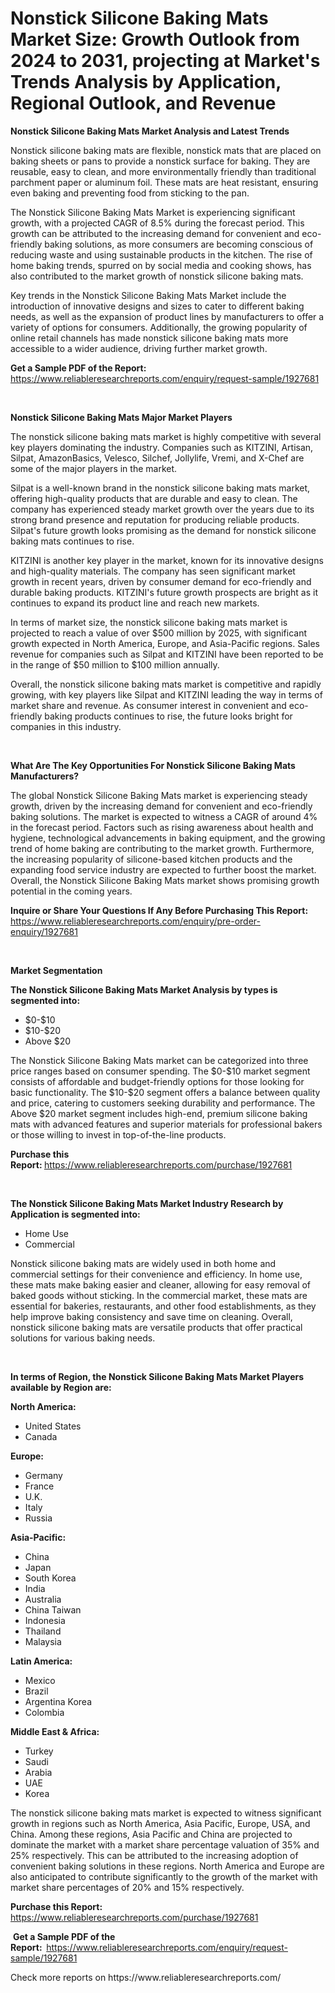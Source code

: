 <p><h1>Nonstick Silicone Baking Mats Market Size: Growth Outlook from 2024 to 2031, projecting at Market's Trends Analysis by Application, Regional Outlook, and Revenue</h1></p><p><strong>Nonstick Silicone Baking Mats Market Analysis and Latest Trends</strong></p>
<p><p>Nonstick silicone baking mats are flexible, nonstick mats that are placed on baking sheets or pans to provide a nonstick surface for baking. They are reusable, easy to clean, and more environmentally friendly than traditional parchment paper or aluminum foil. These mats are heat resistant, ensuring even baking and preventing food from sticking to the pan.</p><p>The Nonstick Silicone Baking Mats Market is experiencing significant growth, with a projected CAGR of 8.5% during the forecast period. This growth can be attributed to the increasing demand for convenient and eco-friendly baking solutions, as more consumers are becoming conscious of reducing waste and using sustainable products in the kitchen. The rise of home baking trends, spurred on by social media and cooking shows, has also contributed to the market growth of nonstick silicone baking mats.</p><p>Key trends in the Nonstick Silicone Baking Mats Market include the introduction of innovative designs and sizes to cater to different baking needs, as well as the expansion of product lines by manufacturers to offer a variety of options for consumers. Additionally, the growing popularity of online retail channels has made nonstick silicone baking mats more accessible to a wider audience, driving further market growth.</p></p>
<p><strong>Get a Sample PDF of the Report:&nbsp;</strong> <a href="https://www.reliableresearchreports.com/enquiry/request-sample/1927681">https://www.reliableresearchreports.com/enquiry/request-sample/1927681</a></p>
<p>&nbsp;</p>
<p><strong>Nonstick Silicone Baking Mats Major Market Players</strong></p>
<p><p>The nonstick silicone baking mats market is highly competitive with several key players dominating the industry. Companies such as KITZINI, Artisan, Silpat, AmazonBasics, Velesco, Silchef, Jollylife, Vremi, and X-Chef are some of the major players in the market.</p><p>Silpat is a well-known brand in the nonstick silicone baking mats market, offering high-quality products that are durable and easy to clean. The company has experienced steady market growth over the years due to its strong brand presence and reputation for producing reliable products. Silpat's future growth looks promising as the demand for nonstick silicone baking mats continues to rise.</p><p>KITZINI is another key player in the market, known for its innovative designs and high-quality materials. The company has seen significant market growth in recent years, driven by consumer demand for eco-friendly and durable baking products. KITZINI's future growth prospects are bright as it continues to expand its product line and reach new markets.</p><p>In terms of market size, the nonstick silicone baking mats market is projected to reach a value of over $500 million by 2025, with significant growth expected in North America, Europe, and Asia-Pacific regions. Sales revenue for companies such as Silpat and KITZINI have been reported to be in the range of $50 million to $100 million annually.</p><p>Overall, the nonstick silicone baking mats market is competitive and rapidly growing, with key players like Silpat and KITZINI leading the way in terms of market share and revenue. As consumer interest in convenient and eco-friendly baking products continues to rise, the future looks bright for companies in this industry.</p></p>
<p>&nbsp;</p>
<p><strong>What Are The Key Opportunities For Nonstick Silicone Baking Mats Manufacturers?</strong></p>
<p><p>The global Nonstick Silicone Baking Mats market is experiencing steady growth, driven by the increasing demand for convenient and eco-friendly baking solutions. The market is expected to witness a CAGR of around 4% in the forecast period. Factors such as rising awareness about health and hygiene, technological advancements in baking equipment, and the growing trend of home baking are contributing to the market growth. Furthermore, the increasing popularity of silicone-based kitchen products and the expanding food service industry are expected to further boost the market. Overall, the Nonstick Silicone Baking Mats market shows promising growth potential in the coming years.</p></p>
<p><strong>Inquire or Share Your Questions If Any Before Purchasing This Report:</strong> <a href="https://www.reliableresearchreports.com/enquiry/pre-order-enquiry/1927681">https://www.reliableresearchreports.com/enquiry/pre-order-enquiry/1927681</a></p>
<p>&nbsp;</p>
<p><strong>Market Segmentation</strong></p>
<p><strong>The Nonstick Silicone Baking Mats Market Analysis by types is segmented into:</strong></p>
<p><ul><li>$0-$10</li><li>$10-$20</li><li>Above $20</li></ul></p>
<p><p>The Nonstick Silicone Baking Mats market can be categorized into three price ranges based on consumer spending. The $0-$10 market segment consists of affordable and budget-friendly options for those looking for basic functionality. The $10-$20 segment offers a balance between quality and price, catering to customers seeking durability and performance. The Above $20 market segment includes high-end, premium silicone baking mats with advanced features and superior materials for professional bakers or those willing to invest in top-of-the-line products.</p></p>
<p><strong>Purchase this Report:&nbsp;</strong><a href="https://www.reliableresearchreports.com/purchase/1927681">https://www.reliableresearchreports.com/purchase/1927681</a></p>
<p>&nbsp;</p>
<p><strong>The Nonstick Silicone Baking Mats Market Industry Research by Application is segmented into:</strong></p>
<p><ul><li>Home Use</li><li>Commercial</li></ul></p>
<p><p>Nonstick silicone baking mats are widely used in both home and commercial settings for their convenience and efficiency. In home use, these mats make baking easier and cleaner, allowing for easy removal of baked goods without sticking. In the commercial market, these mats are essential for bakeries, restaurants, and other food establishments, as they help improve baking consistency and save time on cleaning. Overall, nonstick silicone baking mats are versatile products that offer practical solutions for various baking needs.</p></p>
<p>&nbsp;</p>
<p><strong>In terms of Region, the Nonstick Silicone Baking Mats Market Players available by Region are:</strong></p>
<p>
    <p> <strong> North America: </strong>
        <ul>
            <li>United States</li>
            <li>Canada</li>
        </ul>
        </p> 
    <p> <strong> Europe: </strong>
        <ul>
            <li>Germany</li>
            <li>France</li>
            <li>U.K.</li>
            <li>Italy</li>
            <li>Russia</li>
        </ul>
        </p> 
    <p> <strong> Asia-Pacific: </strong>
        <ul>
            <li>China</li>
            <li>Japan</li>
            <li>South Korea</li>
            <li>India</li>
            <li>Australia</li>
            <li>China Taiwan</li>
            <li>Indonesia</li>
            <li>Thailand</li>
            <li>Malaysia</li>
        </ul>
        </p> 
    <p> <strong> Latin America: </strong>
        <ul>
            <li>Mexico</li>
            <li>Brazil</li>
            <li>Argentina Korea</li>
            <li>Colombia</li>
        </ul>
        </p> 
    <p> <strong> Middle East & Africa: </strong>
        <ul>
            <li>Turkey</li>
            <li>Saudi</li>
            <li>Arabia</li>
            <li>UAE</li>
            <li>Korea</li>
        </ul>
    </p>
    </p>
<p><p>The nonstick silicone baking mats market is expected to witness significant growth in regions such as North America, Asia Pacific, Europe, USA, and China. Among these regions, Asia Pacific and China are projected to dominate the market with a market share percentage valuation of 35% and 25% respectively. This can be attributed to the increasing adoption of convenient baking solutions in these regions. North America and Europe are also anticipated to contribute significantly to the growth of the market with market share percentages of 20% and 15% respectively.</p></p>
<p><strong>Purchase this Report: </strong><a href="https://www.reliableresearchreports.com/purchase/1927681">https://www.reliableresearchreports.com/purchase/1927681</a></p>
<p>&nbsp;<strong>Get a Sample PDF of the Report:&nbsp;&nbsp;</strong><a href="https://www.reliableresearchreports.com/enquiry/request-sample/1927681">https://www.reliableresearchreports.com/enquiry/request-sample/1927681</a></p>
<p><strong></strong></p>
<p>Check more reports on https://www.reliableresearchreports.com/</p>